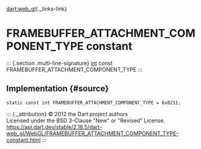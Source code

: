 [dart:web\_gl](../../dart-web_gl/dart-web_gl-library){._links-link}

FRAMEBUFFER\_ATTACHMENT\_COMPONENT\_TYPE constant
=================================================

::: {.section .multi-line-signature}
[int](../../dart-core/int-class) const
FRAMEBUFFER\_ATTACHMENT\_COMPONENT\_TYPE
:::

Implementation {#source}
--------------

``` {.language-dart data-language="dart"}
static const int FRAMEBUFFER_ATTACHMENT_COMPONENT_TYPE = 0x8211;
```

::: {._attribution}
© 2012 the Dart project authors\
Licensed under the BSD 3-Clause \"New\" or \"Revised\" License.\
<https://api.dart.dev/stable/2.18.5/dart-web_gl/WebGL/FRAMEBUFFER_ATTACHMENT_COMPONENT_TYPE-constant.html>
:::
